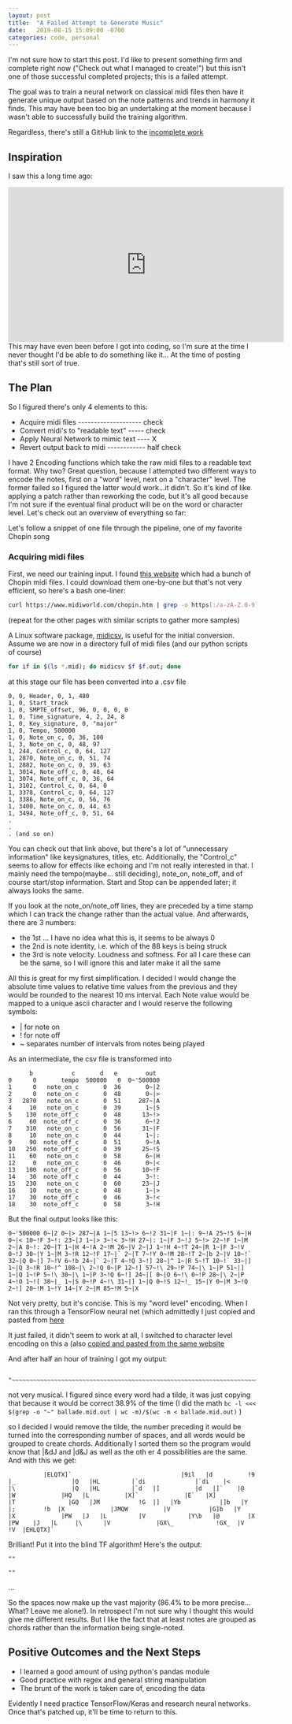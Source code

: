 ```yaml
---
layout: post
title:	"A Failed Attempt to Generate Music"
date:	2019-08-15 15:09:00 -0700
categories: code, personal
---
```


I'm not sure how to start this post. I'd like to present something firm and complete right now ("Check out what I managed to create!") but this isn't one of those successful completed projects; this is a failed attempt.

The goal was to train a neural network on classical midi files then have it generate unique output based on the note patterns and trends in harmony it finds. This may have been too big an undertaking at the moment because I wasn't able to successfully build the training algorithm.

Regardless, there's still a GitHub link to the [incomplete work](tbd)

## Inspiration
I saw this a long time ago:
<iframe width="560" height="315" src="https://youtu.be/SacogDL_4JU" frameborder="0" allow="accelerometer; autoplay; encrypted-media; gyroscope; picture-in-picture" allowfullscreen></iframe>
This may have even been before I got into coding, so I'm sure at the time I never thought I'd be able to do something like it... At the time of posting that's still sort of true.

## The Plan
So I figured there's only 4 elements to this:

- Acquire midi files -------------------- check
- Convert midi's to "readable text" ----- check
- Apply Neural Network to mimic text ---- X
- Revert output back to midi ------------ half check

I have 2 Encoding functions which take the raw midi files to a readable text format. Why two? Great question, because I attempted two different ways to encode the notes, first on a "word" level, next on a "character" level. The former failed so I figured the latter would work...it didn't. So it's kind of like applying a patch rather than reworking the code, but it's all good because I'm not sure if the eventual final product will be on the word or character level. Let's check out an overview of everything so far:

Let's follow a snippet of one file through the pipeline, one of my favorite Chopin song

### Acquiring midi files
First, we need our training input. I found [this website]("https://www.midiworld.com/chopin.htm") which had a bunch of Chopin midi files. I could download them one-by-one but that's not very efficient, so here's a bash one-liner:
```bash
curl https://www.midiworld.com/chopin.htm | grep -o https[:/a-zA-Z.0-9]*chopin[/a-zA-Z.0-9]*mid
```
(repeat for the other pages with similar scripts to gather more samples)

A Linux software package, [midicsv]("https://www.fourmilab.ch/webtools/midicsv/"), is useful for the initial conversion. Assume we are now in a directory full of midi files (and our python scripts of course)

```bash
for if in $(ls *.mid); do midicsv $f $f.out; done
```
at this stage our file has been converted into a .csv file

```
0, 0, Header, 0, 1, 480
1, 0, Start_track
1, 0, SMPTE_offset, 96, 0, 0, 0, 0
1, 0, Time_signature, 4, 2, 24, 8
1, 0, Key_signature, 0, "major"
1, 0, Tempo, 500000
1, 0, Note_on_c, 0, 36, 100
1, 3, Note_on_c, 0, 48, 97
1, 244, Control_c, 0, 64, 127
1, 2870, Note_on_c, 0, 51, 74
1, 2882, Note_on_c, 0, 39, 63
1, 3014, Note_off_c, 0, 48, 64
1, 3074, Note_off_c, 0, 36, 64
1, 3102, Control_c, 0, 64, 0
1, 3378, Control_c, 0, 64, 127
1, 3386, Note_on_c, 0, 56, 76
1, 3400, Note_on_c, 0, 44, 63
1, 3494, Note_off_c, 0, 51, 64
.
.
. (and so on)
```

You can check out that link above, but there's a lot of "unnecessary information" like keysignatures, titles, etc. Additionally, the "Control\_c" seems to allow for effects like echoing and I'm not really interested in that. I mainly need the tempo(maybe... still deciding), note\_on, note\_off, and of course start/stop information. Start and Stop can be appended later; it always looks the same.

If you look at the note\_on/note\_off lines, they are preceded by a time stamp which I can track the change rather than the actual value. And afterwards, there are 3 numbers:
- the 1st ... I have no idea what this is, it seems to be always 0
- the 2nd is note identity, i.e. which of the 88 keys is being struck
- the 3rd is note velocity. Loudness and softness. For all I care these can be the same, so I will ignore this and later make it all the same

All this is great for my first simplification. I decided I would change the absolute time values to relative time values from the previous and they would be rounded to the nearest 10 ms interval. Each Note value would be mapped to a unique ascii character and I would reserve the following symbols:
- |  for note on
- !  for note off
- ~  separates number of intervals from notes being played

As an intermediate, the csv file is transformed into
```
      b           c       d   e        out
0      0       tempo  500000   0  0~'500000
1      0   note_on_c       0  36       0~|2
2      0   note_on_c       0  48       0~|>
3   2870   note_on_c       0  51     287~|A
4     10   note_on_c       0  39       1~|5
5    130  note_off_c       0  48      13~!>
6     60  note_off_c       0  36       6~!2
7    310   note_on_c       0  56      31~|F
8     10   note_on_c       0  44       1~|:
9     90  note_off_c       0  51       9~!A
10   250  note_off_c       0  39      25~!5
11    60   note_on_c       0  58       6~|H
12     0   note_on_c       0  46       0~|<
13   100  note_off_c       0  56      10~!F
14    30  note_off_c       0  44       3~!:
15   230   note_on_c       0  60      23~|J
16    10   note_on_c       0  48       1~|>
17    30  note_off_c       0  46       3~!<
18    30  note_off_c       0  58       3~!H
```

But the final output looks like this:
```
0~'500000 0~|2 0~|> 287~|A 1~|5 13~!> 6~!2 31~|F 1~|: 9~!A 25~!5 6~|H 0~|< 10~!F 3~!: 23~|J 1~|> 3~!< 3~!H 27~|: 1~|F 3~!J 5~!> 22~!F 1~|M 2~|A 8~!: 20~|T 1~|H 4~!A 2~!M 26~|V 2~|J 1~!H 4~!T 24~|R 1~|F 3~!V 0~!J 30~|Y 1~|M 3~!R 12~!F 17~|` 2~|T 7~!Y 0~!M 28~!T 2~|b 2~|V 10~!` 32~|Q 0~|] 7~!V 6~!b 24~|` 2~|T 4~!Q 3~!] 28~|^ 1~|R 5~!T 10~!` 33~|] 1~|Q 3~!R 10~!^ 108~|\ 2~!Q 0~|P 12~!] 57~!\ 29~!P 74~|\ 1~|P 51~|] 1~|Q 1~!P 5~!\ 30~|\ 1~|P 3~!Q 6~!] 24~|[ 0~|O 6~!\ 0~!P 28~|\ 2~|P 4~!O 1~![ 38~|_ 1~|S 0~!P 4~!\ 31~|] 1~|Q 0~!S 12~!_ 15~|Y 0~|M 3~!Q 2~!] 20~!M 1~!Y 14~|Y 2~|M 85~!M 5~|X 
```
Not very pretty, but it's concise. This is my "word level" encoding. When I ran this through a TensorFlow neural net (which admittedly I just copied and pasted from [here]("https://machinelearningmastery.com/how-to-develop-a-word-level-neural-language-model-in-keras/")

It just failed, it didn't seem to work at all, I switched to character level encoding on this a (also [copied and pasted from the same website]("https://machinelearningmastery.com/text-generation-lstm-recurrent-neural-networks-python-keras/")

And after half an hour of training I got my output:
```
 "~~~~~~~~~~~~~~~~~~~~~~~~~~~~~~~~~~~~~~~~~~~~~~~~~~~~~~~~~~~~~~~~~~~~~~~~~~~~~~~~~~~~~~~~~~~~~~~~~~~~~~~~~~~~~~~~~~~~~~~~~~~~~~~~~~~~~~~~~~~~~~~~~~~~~~~~~~~~~~~~~~~~~~~~~~~~~~~~~~~~~~~~~~~~~~~~~~~~~~~~~~~~~~~~~~~~~~~~~~~~~~~~~~~~~~~~~~~~~~~~~~~~~~~~~~~~~~~~~~~~~~~~~~"
```

not very musical. I figured since every word had a tilde, it was just copying that because it would be correct 38.9% of the time (I did the math `bc -l <<<  $(grep -o "~" ballade.mid.out | wc -m)/$(wc -m < ballade.mid.out)` )

so I decided I would remove the tilde, the number preceding it would be turned into the corresponding number of spaces, and all words would be grouped to create chords. Additionally I sorted them so the program would know that |&dJ and |d&J as well as the oth
er 4 possibilities are the same. And with this we get:
```
          |ELQTX]`                               |9il   |d          !9  |_                |Q   |HL         |`di              |`di    |<        |\                |Q   |HL         |`d   |]          |d   |]`    |@          |W             |HQ   |L          |X]`             |E`   |X]          |T               |GQ   |JM           !G  |]   |Yb           |]b   |Y       |;        !b  |X             |JMQW          |V           |G]b   |Y           |X             |PW   |J   |L         |V            |Y\b   |@        |X             |PW    |J   |L     |\      |V             |GX\_            !GX_  |V             !V  |EHLQTX]` 
```

Brilliant! Put it into the blind TF algorithm! Here's the output:
```
""                                                                                                                                                                                                                                                                        

""
```

...

So the spaces now make up the vast majority (86.4% to be more precise... What? Leave me alone!). In retrospect I'm not sure why I thought this would give me different results. But I like the fact that at least notes are grouped as chords rather than the information being single-noted.

## Positive Outcomes and the Next Steps
- I learned a good amount of using python's pandas module
- Good practice with regex and general string manipulation
- The brunt of the work is taken care of, encoding the data 

Evidently I need practice TensorFlow/Keras and research neural networks. Once that's patched up, it'll be time to return to this.
